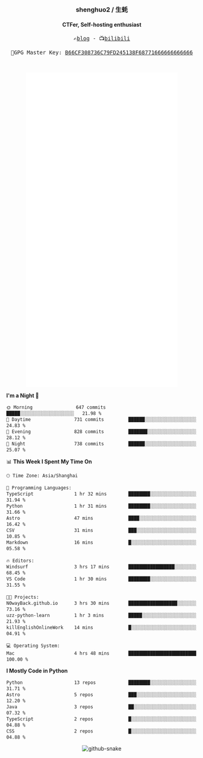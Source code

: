 <h3 align="center"> shenghuo2 / 生蚝 </h3>
<h4 align="center" >CTFer, Self-hosting enthusiast</h3>


<p align="center">
  <samp>
    ✍️<a href="https://blog.shenghuo2.top/">blog</a> -
    📺<a href="https://space.bilibili.com/85894935">bilibili</a>
  </samp>
</p>
<p align="center">
  <samp>
     🔐GPG Master Key: <a align="center" href="https://github.com/shenghuo2.gpg">B66CF308736C79FD245138F68771666666666666</a>
  </samp>
</p>
<br>
<p align="center">
  <a href="https://github.com/shenghuo2">
    <img width="400" align="top" src="https://github.com/shenghuo2/shenghuo2/blob/main/metrics.left.svg" />
  </a>
  <a href="https://github.com/shenghuo2">
    <img width="400" align="top" src="https://github.com/shenghuo2/shenghuo2/blob/main/metrics.right.svg" />
  </a>
</p>


<!--START_SECTION:waka-->
**I'm a Night 🦉** 

```text
🌞 Morning                647 commits         █████░░░░░░░░░░░░░░░░░░░░   21.98 % 
🌆 Daytime                731 commits         ██████░░░░░░░░░░░░░░░░░░░   24.83 % 
🌃 Evening                828 commits         ███████░░░░░░░░░░░░░░░░░░   28.12 % 
🌙 Night                  738 commits         ██████░░░░░░░░░░░░░░░░░░░   25.07 % 
```


📊 **This Week I Spent My Time On** 

```text
🕑︎ Time Zone: Asia/Shanghai

💬 Programming Languages: 
TypeScript               1 hr 32 mins        ████████░░░░░░░░░░░░░░░░░   31.94 % 
Python                   1 hr 31 mins        ████████░░░░░░░░░░░░░░░░░   31.66 % 
Astro                    47 mins             ████░░░░░░░░░░░░░░░░░░░░░   16.42 % 
CSV                      31 mins             ███░░░░░░░░░░░░░░░░░░░░░░   10.85 % 
Markdown                 16 mins             █░░░░░░░░░░░░░░░░░░░░░░░░   05.58 % 

🔥 Editors: 
Windsurf                 3 hrs 17 mins       █████████████████░░░░░░░░   68.45 % 
VS Code                  1 hr 30 mins        ████████░░░░░░░░░░░░░░░░░   31.55 % 

🐱‍💻 Projects: 
N0wayBack.github.io      3 hrs 30 mins       ██████████████████░░░░░░░   73.16 % 
uzz-python-learn         1 hr 3 mins         █████░░░░░░░░░░░░░░░░░░░░   21.93 % 
killEnglishOnlineWork    14 mins             █░░░░░░░░░░░░░░░░░░░░░░░░   04.91 % 

💻 Operating System: 
Mac                      4 hrs 48 mins       █████████████████████████   100.00 % 
```

**I Mostly Code in Python** 

```text
Python                   13 repos            ████████░░░░░░░░░░░░░░░░░   31.71 % 
Astro                    5 repos             ███░░░░░░░░░░░░░░░░░░░░░░   12.20 % 
Java                     3 repos             ██░░░░░░░░░░░░░░░░░░░░░░░   07.32 % 
TypeScript               2 repos             █░░░░░░░░░░░░░░░░░░░░░░░░   04.88 % 
CSS                      2 repos             █░░░░░░░░░░░░░░░░░░░░░░░░   04.88 % 
```




<!--END_SECTION:waka-->


<div align="center">
  <picture>
    <source media="(prefers-color-scheme: dark)" srcset="https://gist.githubusercontent.com/shenghuo2/bfce20b14ab0484cef03bae6e60e0b3a/raw/github-snake-dark.svg" />
    <source media="(prefers-color-scheme: light)" srcset="https://gist.githubusercontent.com/shenghuo2/bfce20b14ab0484cef03bae6e60e0b3a/raw/github-snake.svg" />
    <img alt="github-snake" src="https://gist.githubusercontent.com/shenghuo2/bfce20b14ab0484cef03bae6e60e0b3a/raw/github-snake.svg" />
  </picture>
</div>

<!--
**shenghuo2/shenghuo2** is a ✨ _special_ ✨ repository because its `README.md` (this file) appears on your GitHub profile.

Here are some ideas to get you started:

- 🔭 I’m currently working on ...
- 🌱 I’m currently learning ...
- 👯 I’m looking to collaborate on ...
- 🤔 I’m looking for help with ...
- 💬 Ask me about ...
- 📫 How to reach me: ...
- 😄 Pronouns: ...
- ⚡ Fun fact: ...
-->
